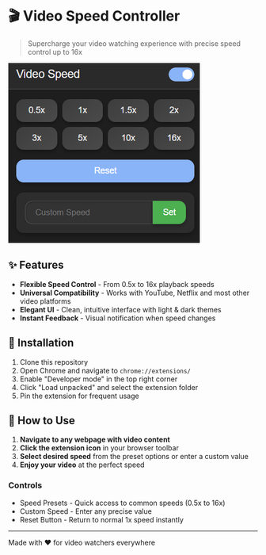 # 🎬 Video Speed Controller

> Supercharge your video watching experience with precise speed control up to 16x

![Extension Preview](Video-Speed-Controller.png)

## ✨ Features

- **Flexible Speed Control** - From 0.5x to 16x playback speeds
- **Universal Compatibility** - Works with YouTube, Netflix and most other video platforms
- **Elegant UI** - Clean, intuitive interface with light & dark themes
- **Instant Feedback** - Visual notification when speed changes

## 🚀 Installation

1. Clone this repository
2. Open Chrome and navigate to `chrome://extensions/`
3. Enable "Developer mode" in the top right corner
4. Click "Load unpacked" and select the extension folder
5. Pin the extension for frequent usage

## 🔧 How to Use

1. **Navigate to any webpage with video content**
2. **Click the extension icon** in your browser toolbar
3. **Select desired speed** from the preset options or enter a custom value
4. **Enjoy your video** at the perfect speed

### Controls
- Speed Presets - Quick access to common speeds (0.5x to 16x)
- Custom Speed - Enter any precise value
- Reset Button - Return to normal 1x speed instantly

---

Made with ❤️ for video watchers everywhere
